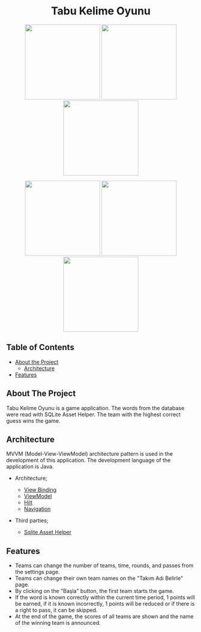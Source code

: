 <h1 align="center"> Tabu Kelime Oyunu </h1>

<p align="middle">
  <img src="https://user-images.githubusercontent.com/61823965/223453613-1e0e071f-2882-46e6-b2d6-db3a551aca4b.png" width="200">
  <img src="https://user-images.githubusercontent.com/61823965/223453630-7950e088-6331-475f-b792-dc3151e2852c.png" width="200">
  <img src="https://user-images.githubusercontent.com/61823965/223453640-0a7dd5c2-f8c7-46f6-8fcd-a647d30cff72.png" width="200">
  </p>
  <p align="middle">
  <img src="https://user-images.githubusercontent.com/61823965/223453653-1bc52233-6bff-4c8d-a643-2fe0e26f2788.png" width="200">
  <img src="https://user-images.githubusercontent.com/61823965/223453663-57bdabcc-9ed3-4bdf-ba1e-f29e0e55284b.png" width="200">
  <img src="https://user-images.githubusercontent.com/61823965/223453675-b1c547c2-e66d-4a39-831c-4a91d542cb1f.png" width="200">
</p>

## Table of Contents

* [About the Project](#about-the-project)
  * [Architecture](#architecture)
* [Features](#features)

## About The Project

Tabu Kelime Oyunu is a game application. The words from the database were read with SQLite Asset Helper. The team with the highest correct guess wins the game.

## Architecture
MVVM (Model-View-ViewModel) architecture pattern is used in the development of this application. The development language of the application is Java.

* Architecture;
    * [View Binding](https://developer.android.com/topic/libraries/view-binding)
    * [ViewModel](https://developer.android.com/topic/libraries/architecture/viewmodel)
    * [Hilt](https://developer.android.com/training/dependency-injection/hilt-android) 
    * [Navigation](https://developer.android.com/guide/navigation)
    
* Third parties;
    * [Sqlite Asset Helper](https://github.com/jgilfelt/android-sqlite-asset-helper)
    
## Features
   - Teams can change the number of teams, time, rounds, and passes from the settings page.
   - Teams can change their own team names on the "Takım Adı Belirle" page.
   - By clicking on the "Başla" button, the first team starts the game.
   - If the word is known correctly within the current time period, 1 points will be earned, if it is known incorrectly, 1 points will be reduced or if there is a right to pass, it can be skipped.
   - At the end of the game, the scores of all teams are shown and the name of the winning team is announced.

